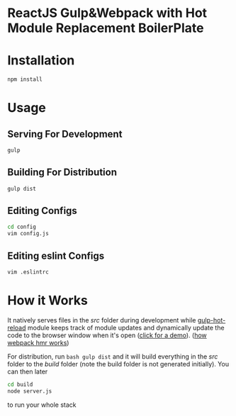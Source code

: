 ReactJS Gulp&Webpack with Hot Module Replacement BoilerPlate
==================================================================


# Installation
```bash
npm install
```

# Usage

## Serving For Development
```bash
gulp
```

## Building For Distribution
```bash
gulp dist
```

## Editing Configs
```bash
cd config
vim config.js
```

## Editing eslint Configs
```bash
vim .eslintrc
```

# How it Works

It natively serves files in the _src_ folder during development while [gulp-hot-reload](https://github.com/getjs/gulp-hot-reload) module keeps track of module updates and dynamically update the code to the browser window when it's open ([click for a demo](https://github.com/glenjamin/ultimate-hot-reloading-example)). ([how webpack hmr works](https://webpack.github.io/docs/hot-module-replacement-with-webpack.html))

For distribution, run ```bash gulp dist``` and it will build everything in the _src_ folder to the _build_ folder (note the build folder is not generated initially). You can then later
```bash 
cd build
node server.js
```
to run your whole stack




